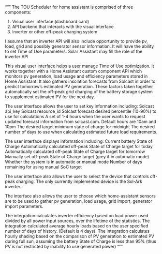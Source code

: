“””
The TOU Scheduler for home assistant is comprised of three components:
1. Visual user interface (dashboard card)
2. API backend that interacts with the visual interface
3. Inverter or other off-peak charging system

I assume that an inverter API will also include opportunity to provide pv, load, grid and possibly generator sensor information. It will have the ability to set Time of Use parameters.
Solar Assistant may fill the role of the inverter API

This visual user interface helps a user manage Time of Use optimization. It works together with a Home Assistant custom component API which monitors pv generation, load usage and efficiency parameters stored in Home Assistant. It also gathers insolation forecasts from Solcast in order to predict tomorrow’s estimated PV generation. These factors taken together automatically set the off-peak grid charging of the battery storage system to supplement estimated PV for the next day.

The user interface allows the user to set key information including:
        Solcast api_key
        Solcast resource_id
        Solcast forecast desired percentile (10-90%) to use for calculations
	A set of 1-4 hours when the user wants to request updated forecast information from solcast.com. Default hours are 10am and 10pm
	The desired target minimum state of charge for midnight
	The desired number of days to use when calculating estimated future load requirements.

The user interface displays information including:
        Current battery State of Charge
	Automatically calculated off-peak State of Charge target for today
	Automatically calculated off-peak State of Charge target for tomorrow
	Manually set off-peak State of Charge target (grey if in automatic mode)
	Whether the system is in automatic or manual mode
	Number of days remaining for using manual SoC target


The user interface also allows the user to select the device that controls off-peak charging. The only currently implemented device is the Sol-Ark inverter.

The interface also allows the user to choose which home-assistant sensors are to be used to gather pv generation, load usage, grid import, generator import parameters.

The integration calculates inverter efficiency based on load power used divided by all power input sources, over the lifetime of the statistics.
The integration calculated average hourly loads based on the user specified number of days of history. (Default is 4 days).
The integration calculates hourly shading based on the comparison of PV generation to estimated PV during full sun, assuming the battery State of Charge is less than 95% (thus PV is not restricted by inability to use generated power)
“””

